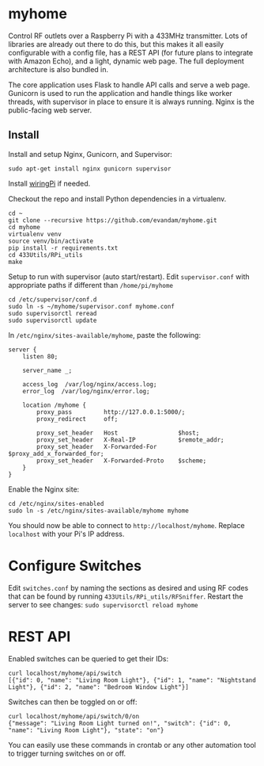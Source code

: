 # myhome
Control RF outlets over a Raspberry Pi with a 433MHz transmitter.
Lots of libraries are already out there to do this, but this makes it all easily configurable with a config file, has a REST API (for future plans to integrate with Amazon Echo), and a light, dynamic web page. The full deployment architecture is also bundled in.

The core application uses Flask to handle API calls and serve a web page. Gunicorn is used to run the application and handle things like worker threads, with supervisor in place to ensure it is always running. Nginx is the public-facing web server.

## Install

Install and setup Nginx, Gunicorn, and Supervisor:
```
sudo apt-get install nginx gunicorn supervisor
```

Install [wiringPi](http://wiringpi.com/download-and-install/) if needed.

Checkout the repo and install Python dependencies in a virtualenv.
```
cd ~
git clone --recursive https://github.com/evandam/myhome.git
cd myhome
virtualenv venv
source venv/bin/activate
pip install -r requirements.txt
cd 433Utils/RPi_utils
make
```

Setup to run with supervisor (auto start/restart).
Edit `supervisor.conf` with appropriate paths if different than `/home/pi/myhome`
```
cd /etc/supervisor/conf.d
sudo ln -s ~/myhome/supervisor.conf myhome.conf
sudo supervisorctl reread
sudo supervisorctl update
```

In `/etc/nginx/sites-available/myhome`, paste the following:
```
server {
    listen 80;

    server_name _;

    access_log  /var/log/nginx/access.log;
    error_log  /var/log/nginx/error.log;

    location /myhome {
        proxy_pass         http://127.0.0.1:5000/;
        proxy_redirect     off;

        proxy_set_header   Host                 $host;
        proxy_set_header   X-Real-IP            $remote_addr;
        proxy_set_header   X-Forwarded-For      $proxy_add_x_forwarded_for;
        proxy_set_header   X-Forwarded-Proto    $scheme;
    }
}
```

Enable the Nginx site:
```
cd /etc/nginx/sites-enabled
sudo ln -s /etc/nginx/sites-available/myhome myhome
```

You should now be able to connect to `http://localhost/myhome`. Replace `localhost` with your Pi's IP address.

# Configure Switches
Edit `switches.conf` by naming the sections as desired and using RF codes that can be found by running `433Utils/RPi_utils/RFSniffer`.
Restart the server to see changes: `sudo supervisorctl reload myhome`

# REST API
Enabled switches can be queried to get their IDs:
```
curl localhost/myhome/api/switch
[{"id": 0, "name": "Living Room Light"}, {"id": 1, "name": "Nightstand Light"}, {"id": 2, "name": "Bedroom Window Light"}]
```
Switches can then be toggled on or off:
```
curl localhost/myhome/api/switch/0/on
{"message": "Living Room Light turned on!", "switch": {"id": 0, "name": "Living Room Light"}, "state": "on"}
```
You can easily use these commands in crontab or any other automation tool to trigger turning switches on or off.

